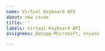 ```yaml
---
name: Virtual Keyboard API
about: new issue
title: ''
labels: Virtual Keyboard API
assignees: BoCupp-Microsoft, snianu

---
```



